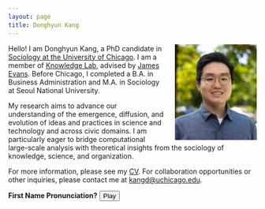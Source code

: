 ```yaml
---
layout: page
title: Donghyun Kang
---
```

<img src="/assets/img/headshot_for_webpage.png" alt="Donghyun Kang" style="float: right; margin-left: 20px; width: 33%;">

<p>Hello! I am Donghyun Kang, a PhD candidate in <a href="https://sociology.uchicago.edu/">Sociology at the University of Chicago</a>. I am a member of <a href="https://www.knowledgelab.org/">Knowledge Lab</a>, advised by <a href="https://sociology.uchicago.edu/directory/James-A-Evans">James Evans</a>. Before Chicago, I completed a B.A. in Business Administration and M.A. in Sociology at Seoul National University.</p>

<p>My research aims to advance our understanding of the emergence, diffusion, and evolution of ideas and practices in science and technology and across civic domains. I am particularly eager to bridge computational large-scale analysis with theoretical insights from the sociology of knowledge, science, and organization.</p>

<p>For more information, please see my <a href="https://www.dropbox.com/scl/fi/oarnlwd4bplewwm7opgzm/Donghyun_Kang_CV_Feb_2024.pdf?rlkey=k1xni74gdkkq96lhr7onyauog&raw=1">CV</a>. For collaboration opportunities or other inquiries, please contact me at <a href="mailto:kangd@uchicago.edu">kangd@uchicago.edu</a>.</p>

**First Name Pronunciation?** <audio id="myAudio" src="/assets/audio/Donghyun_Say.mp3"></audio> <button onclick="document.getElementById('myAudio').play()">Play</button>

